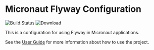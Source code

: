 # Micronaut Flyway Configuration #

[![Build Status](https://travis-ci.org/micronaut-projects/micronaut-configuration-flyway.svg?branch=master)](https://travis-ci.org/micronaut-projects/micronaut-configuration-flyway)
[![Download](https://api.bintray.com/packages/micronaut/core-releases-local/flyway/images/download.svg)](https://bintray.com/micronaut/core-releases-local/flyway/_latestVersion)

This is a configuration for using Flyway in Micronaut applications.

See the [User Guide](https://micronaut-projects.github.io/micronaut-flyway/latest/guide/index.html) for
more information about how to use the project.
